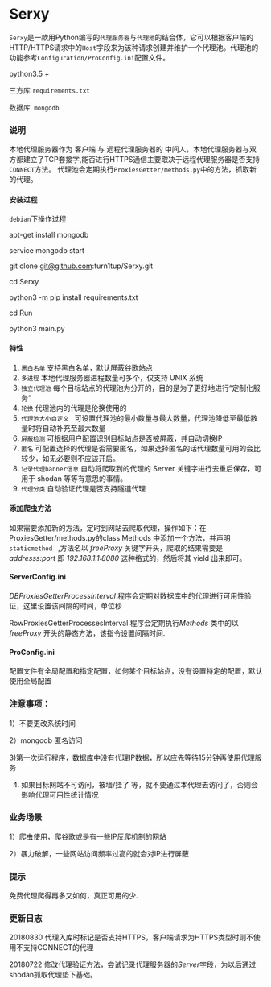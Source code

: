 # Serxy

`Serxy`是一款用Python编写的`代理服务器`与`代理池`的结合体，它可以根据客户端的HTTP/HTTPS请求中的`Host`字段来为该种请求创建并维护一个代理池。代理池的功能参考`Configuration/ProConfig.ini`配置文件。

python3.5 +  

三方库 `requirements.txt`

数据库` mongodb`

### 说明

本地代理服务器作为 客户端 与 远程代理服务器的 中间人，本地代理服务器与双方都建立了TCP套接字,能否进行HTTPS通信主要取决于远程代理服务器是否支持`CONNECT`方法。
代理池会定期执行`ProxiesGetter/methods.py`中的方法，抓取新的代理。

#### 安装过程

`debian`下操作过程

apt-get install mongodb

service mongodb start

git clone git@github.com:turn1tup/Serxy.git

cd Serxy

python3 -m pip install requirements.txt

cd Run

python3 main.py

#### 特性

1. `黑白名单` 支持黑白名单，默认屏蔽谷歌站点
2. `多进程` 本地代理服务器进程数量可多个，仅支持 UNIX 系统
3. `独立代理池` 每个目标站点的代理池为分开的，目的是为了更好地进行“定制化服务”
4. `轮换` 代理池内的代理是伦换使用的
5. `代理池大小自定义 ` 可设置代理池的最小数量与最大数量，代理池降低至最低数量时将自动补充至最大数量
6. `屏蔽检测` 可根据用户配置识别目标站点是否被屏蔽，并自动切换IP
7. `匿名` 可配置选择的代理是否需要匿名，如果选择匿名的话代理数量可用的会比较少，如无必要则不应该开启。
8. `记录代理banner信息` 自动将爬取到的代理的 Server 关键字进行去重后保存，可用于 shodan 等等有意思的事情。
9. `代理分类` 自动验证代理是否支持隧道代理

#### 添加爬虫方法

如果需要添加新的方法，定时到网站去爬取代理，操作如下：在ProxiesGetter/methods.py的class Methods 中添加一个方法，并声明`staticmethod ` ,方法名以 *freeProxy* 关键字开头，爬取的结果需要是 *addresss:port* 即 *192.168.1.1:8080* 这种格式的，然后将其 yield 出来即可。

#### ServerConfig.ini

*DBProxiesGetterProcessInterval* 程序会定期对数据库中的代理进行可用性验证，这里设置该间隔的时间，单位秒

RowProxiesGetterProcessesInterval 程序会定期执行*Methods* 类中的以 *freeProxy* 开头的静态方法，该指令设置间隔时间.

#### ProConfig.ini

配置文件有全局配置和指定配置，如何某个目标站点，没有设置特定的配置，默认使用全局配置

### 注意事项：

1）不要更改系统时间

2）mongodb 匿名访问

3)第一次运行程序，数据库中没有代理IP数据，所以应先等待15分钟再使用代理服务

4) 如果目标网站不可访问，被墙/挂了 等，就不要通过本代理去访问了，否则会影响代理可用性统计情况

### 业务场景

1）爬虫使用，爬谷歌或是有一些IP反爬机制的网站

2）暴力破解，一些网站访问频率过高的就会对IP进行屏蔽


### 提示

免费代理爬得再多又如何，真正可用的少.

### 更新日志

20180830 代理入库时标记是否支持HTTPS，客户端请求为HTTPS类型时则不使用不支持CONNECT的代理

20180722 修改代理验证方法，尝试记录代理服务器的*Server*字段，为以后通过shodan抓取代理垫下基础。


